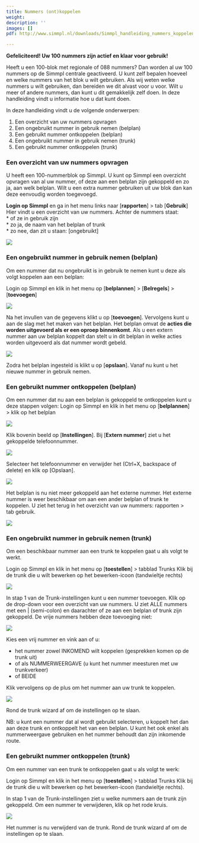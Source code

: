 ```yaml
---
title: Nummers (ont)koppelen
weight: 
description: ''
images: []
pdf: http://www.simmpl.nl/downloads/Simmpl_handleiding_nummers_koppelen_aan_belplannen_en_trunks.pdf

---
```

**Gefeliciteerd! Uw 100 nummers zijn actief en klaar voor gebruik!** 

Heeft u een 100-blok met regionale of 088 nummers? Dan worden al uw 100 nummers op de Simmpl centrale geactiveerd. U kunt zelf bepalen hoeveel en welke nummers van het blok u wilt gebruiken. Als wij weten welke nummers u wilt gebruiken, dan bereiden we dit alvast voor u voor. Wilt u meer of andere nummers, dan kunt u dit gemakkelijk zelf doen. In deze handleiding vindt u informatie hoe u dat kunt doen.

In deze handleiding vindt u de volgende onderwerpen: 

1. Een overzicht van uw nummers opvragen
2. Een ongebruikt nummer in gebruik nemen (belplan)
3. Een gebruikt nummer ontkoppelen (belplan)
4. Een ongebruikt nummer in gebruik nemen (trunk)
5. Een gebruikt nummer ontkoppelen (trunk)

### Een overzicht van uw nummers opvragen

U heeft een 100-nummerblok op Simmpl. U kunt op Simmpl een overzicht opvragen van al uw nummer, of deze aan een belplan zijn gekoppeld en zo ja, aan welk belplan. Wilt u een extra nummer gebruiken uit uw blok dan kan deze eenvoudig worden toegevoegd.   
  
**Login op Simmpl** en ga in het menu links naar \[**rapporten**\] > tab \[**Gebruik**\]   
Hier vindt u een overzicht van uw nummers. Achter de nummers staat:   
\* of ze in gebruik zijn   
\* zo ja, de naam van het belplan of trunk   
\* zo nee, dan zit u staan: \[ongebruikt\]

![](https://res.cloudinary.com/callvoip/image/upload/v1564491141/Support-nummerontkoppelen-externenummers_cdzwil.png)

### Een ongebruikt nummer in gebruik nemen (belplan)

Om een nummer dat nu ongebruikt is in gebruik te nemen kunt u deze als volgt koppelen aan een belplan: 

Login op Simmpl en klik in het menu op \[**belplannen**\] > \[**Belregels**\] > \[**toevoegen**\]

![](https://res.cloudinary.com/callvoip/image/upload/v1564491266/Support-nummerontkoppelen-belroutes_ikvbwg.png)

Na het invullen van de gegevens klikt u op \[**toevoegen**\]. Vervolgens kunt u aan de slag met het maken van het belplan. Het belplan omvat de **acties die worden uitgevoerd als er een oproep binnenkomt**. Als u een extern nummer aan uw belplan koppelt dan stelt u in dit belplan in welke acties worden uitgevoerd als dat nummer wordt gebeld.

![](https://res.cloudinary.com/callvoip/image/upload/v1564491348/Support-nummerontkoppelen-nieuwebelroute_eyo4tt.png)

Zodra het belplan ingesteld is klikt u op \[**opslaan**\]. Vanaf nu kunt u het nieuwe nummer in gebruik nemen.

### Een gebruikt nummer ontkoppelen (belplan)

Om een nummer dat nu aan een belplan is gekoppeld te ontkoppelen kunt u deze stappen volgen: Login op Simmpl en klik in het menu op \[**belplannen**\] > klik op het belplan

![](https://res.cloudinary.com/callvoip/image/upload/v1564491552/Support-nummerontkoppelen-devries_sfdkwj.png)

Klik bovenin beeld op \[**Instellingen**\]. Bij \[**Extern nummer**\] ziet u het gekoppelde telefoonnummer.

![](https://res.cloudinary.com/callvoip/image/upload/v1564491564/Support-nummerontkoppelen-instellingen_dmdsow.png)

Selecteer het telefoonnummer en verwijder het (Ctrl+X, backspace of delete) en klik op \[Opslaan\].

![](https://res.cloudinary.com/callvoip/image/upload/v1564491578/Support-nummerontkoppelen-instellingen2_mggaqq.png)

Het belplan is nu niet meer gekoppeld aan het externe nummer. Het externe nummer is weer beschikbaar om aan een ander belplan of trunk te koppelen. U ziet het terug in het overzicht van uw nummers: rapporten > tab gebruik.

![](https://res.cloudinary.com/callvoip/image/upload/v1564491599/Support-nummerontkoppelen-devries2_dv00xs.png)

### Een ongebruikt nummer in gebruik nemen (trunk)

Om een beschikbaar nummer aan een trunk te koppelen gaat u als volgt te werkt. 

Login op Simmpl en klik in het menu op \[**toestellen**\] > tabblad Trunks Klik bij de trunk die u wilt bewerken op het bewerken-icoon (tandwieltje rechts)

![](https://res.cloudinary.com/callvoip/image/upload/v1564491810/Support-nummerontkoppelen-trunkregistratie_fpibfl.png)

In stap 1 van de Trunk-instellingen kunt u een nummer toevoegen. Klik op de drop-down voor een overzicht van uw nummers. U ziet ALLE nummers met een | (semi-colon) en daarachter of ze aan een belplan of trunk zijn gekoppeld. De vrije nummers hebben deze toevoeging niet:

![](https://res.cloudinary.com/callvoip/image/upload/v1564491845/Support-nummerontkoppelen-trunknummers_z4ueu5.png)

Kies een vrij nummer en vink aan of u: 

* het nummer zowel INKOMEND wilt koppelen (gesprekken komen op de trunk uit)
* of als NUMMERWEERGAVE (u kunt het nummer meesturen met uw trunkverkeer)
* of BEIDE

Klik vervolgens op de plus om het nummer aan uw trunk te koppelen.

![](https://res.cloudinary.com/callvoip/image/upload/v1564491881/Support-nummerontkoppelen-trunknummertoevoegen_cv4oys.png)

Rond de trunk wizard af om de instellingen op te slaan. 

NB: u kunt een nummer dat al wordt gebruikt selecteren, u koppelt het dan aan deze trunk en ontkoppelt het van een belplan. U kunt het ook enkel als nummerweergave gebruiken en het nummer behoudt dan zijn inkomende route.

### Een gebruikt nummer ontkoppelen (trunk)

Om een nummer van een trunk te ontkoppelen gaat u als volgt te werk: 

Login op Simmpl en klik in het menu op \[**toestellen**\] > tabblad Trunks Klik bij de trunk die u wilt bewerken op het bewerken-icoon (tandwieltje rechts). 

In stap 1 van de Trunk-instellingen ziet u welke nummers aan de trunk zijn gekoppeld. Om een nummer te verwijderen, klik op het rode kruis. 

![](https://res.cloudinary.com/callvoip/image/upload/v1564491701/Support-nummerontkoppelen-trunkroodkruis_bpmsyt.png)

Het nummer is nu verwijderd van de trunk. Rond de trunk wizard af om de instellingen op te slaan.